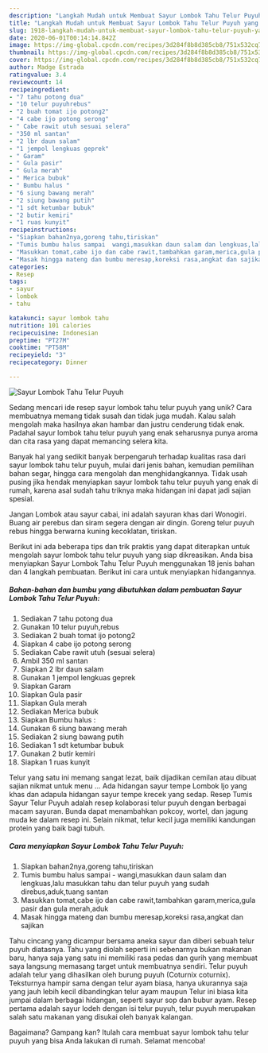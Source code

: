 ```yaml
---
description: "Langkah Mudah untuk Membuat Sayur Lombok Tahu Telur Puyuh yang Enak"
title: "Langkah Mudah untuk Membuat Sayur Lombok Tahu Telur Puyuh yang Enak"
slug: 1918-langkah-mudah-untuk-membuat-sayur-lombok-tahu-telur-puyuh-yang-enak
date: 2020-06-01T00:14:14.842Z
image: https://img-global.cpcdn.com/recipes/3d284f8b8d385cb8/751x532cq70/sayur-lombok-tahu-telur-puyuh-foto-resep-utama.jpg
thumbnail: https://img-global.cpcdn.com/recipes/3d284f8b8d385cb8/751x532cq70/sayur-lombok-tahu-telur-puyuh-foto-resep-utama.jpg
cover: https://img-global.cpcdn.com/recipes/3d284f8b8d385cb8/751x532cq70/sayur-lombok-tahu-telur-puyuh-foto-resep-utama.jpg
author: Madge Estrada
ratingvalue: 3.4
reviewcount: 14
recipeingredient:
- "7 tahu potong dua"
- "10 telur puyuhrebus"
- "2 buah tomat ijo potong2"
- "4 cabe ijo potong serong"
- " Cabe rawit utuh sesuai selera"
- "350 ml santan"
- "2 lbr daun salam"
- "1 jempol lengkuas geprek"
- " Garam"
- " Gula pasir"
- " Gula merah"
- " Merica bubuk"
- " Bumbu halus "
- "6 siung bawang merah"
- "2 siung bawang putih"
- "1 sdt ketumbar bubuk"
- "2 butir kemiri"
- "1 ruas kunyit"
recipeinstructions:
- "Siapkan bahan2nya,goreng tahu,tiriskan"
- "Tumis bumbu halus sampai  wangi,masukkan daun salam dan lengkuas,lalu masukkan tahu dan telur puyuh yang sudah direbus,aduk,tuang santan"
- "Masukkan tomat,cabe ijo dan cabe rawit,tambahkan garam,merica,gula pasir dan gula merah,aduk"
- "Masak hingga mateng dan bumbu meresap,koreksi rasa,angkat dan sajikan"
categories:
- Resep
tags:
- sayur
- lombok
- tahu

katakunci: sayur lombok tahu 
nutrition: 101 calories
recipecuisine: Indonesian
preptime: "PT27M"
cooktime: "PT58M"
recipeyield: "3"
recipecategory: Dinner

---
```



![Sayur Lombok Tahu Telur Puyuh](https://img-global.cpcdn.com/recipes/3d284f8b8d385cb8/751x532cq70/sayur-lombok-tahu-telur-puyuh-foto-resep-utama.jpg)

Sedang mencari ide resep sayur lombok tahu telur puyuh yang unik? Cara membuatnya memang tidak susah dan tidak juga mudah. Kalau salah mengolah maka hasilnya akan hambar dan justru cenderung tidak enak. Padahal sayur lombok tahu telur puyuh yang enak seharusnya punya aroma dan cita rasa yang dapat memancing selera kita.

Banyak hal yang sedikit banyak berpengaruh terhadap kualitas rasa dari sayur lombok tahu telur puyuh, mulai dari jenis bahan, kemudian pemilihan bahan segar, hingga cara mengolah dan menghidangkannya. Tidak usah pusing jika hendak menyiapkan sayur lombok tahu telur puyuh yang enak di rumah, karena asal sudah tahu triknya maka hidangan ini dapat jadi sajian spesial.

Jangan Lombok atau sayur cabai, ini adalah sayuran khas dari Wonogiri. Buang air perebus dan siram segera dengan air dingin. Goreng telur puyuh rebus hingga berwarna kuning kecoklatan, tiriskan.


Berikut ini ada beberapa tips dan trik praktis yang dapat diterapkan untuk mengolah sayur lombok tahu telur puyuh yang siap dikreasikan. Anda bisa menyiapkan Sayur Lombok Tahu Telur Puyuh menggunakan 18 jenis bahan dan 4 langkah pembuatan. Berikut ini cara untuk menyiapkan hidangannya.

<!--inarticleads1-->

##### Bahan-bahan dan bumbu yang dibutuhkan dalam pembuatan Sayur Lombok Tahu Telur Puyuh:

1. Sediakan 7 tahu potong dua
1. Gunakan 10 telur puyuh,rebus
1. Sediakan 2 buah tomat ijo potong2
1. Siapkan 4 cabe ijo potong serong
1. Sediakan  Cabe rawit utuh (sesuai selera)
1. Ambil 350 ml santan
1. Siapkan 2 lbr daun salam
1. Gunakan 1 jempol lengkuas geprek
1. Siapkan  Garam
1. Siapkan  Gula pasir
1. Siapkan  Gula merah
1. Sediakan  Merica bubuk
1. Siapkan  Bumbu halus :
1. Gunakan 6 siung bawang merah
1. Sediakan 2 siung bawang putih
1. Sediakan 1 sdt ketumbar bubuk
1. Gunakan 2 butir kemiri
1. Siapkan 1 ruas kunyit


Telur yang satu ini memang sangat lezat, baik dijadikan cemilan atau dibuat sajian nikmat untuk menu … Ada hidangan sayur tempe Lombok Ijo yang khas dan adapula hidangan sayur tempe krecek yang sedap. Resep Tumis Sayur Telur Puyuh adalah resep kolaborasi telur puyuh dengan berbagai macam sayuran. Bunda dapat menambahkan pokcoy, wortel, dan jagung muda ke dalam resep ini. Selain nikmat, telur kecil juga memiliki kandungan protein yang baik bagi tubuh. 

<!--inarticleads2-->

##### Cara menyiapkan Sayur Lombok Tahu Telur Puyuh:

1. Siapkan bahan2nya,goreng tahu,tiriskan
1. Tumis bumbu halus sampai  - wangi,masukkan daun salam dan lengkuas,lalu masukkan tahu dan telur puyuh yang sudah direbus,aduk,tuang santan
1. Masukkan tomat,cabe ijo dan cabe rawit,tambahkan garam,merica,gula pasir dan gula merah,aduk
1. Masak hingga mateng dan bumbu meresap,koreksi rasa,angkat dan sajikan


Tahu cincang yang dicampur bersama aneka sayur dan diberi sebuah telur puyuh diatasnya. Tahu yang diolah seperti ini sebenarnya bukan makanan baru, hanya saja yang satu ini memiliki rasa pedas dan gurih yang membuat saya langsung memasang target untuk membuatnya sendiri. Telur puyuh adalah telur yang dihasilkan oleh burung puyuh (Coturnix coturnix). Teksturnya hampir sama dengan telur ayam biasa, hanya ukurannya saja yang jauh lebih kecil dibandingkan telur ayam maupun Telur ini biasa kita jumpai dalam berbagai hidangan, seperti sayur sop dan bubur ayam. Resep pertama adalah sayur lodeh dengan isi telur puyuh, telur puyuh merupakan salah satu makanan yang disukai oleh banyak kalangan. 

Bagaimana? Gampang kan? Itulah cara membuat sayur lombok tahu telur puyuh yang bisa Anda lakukan di rumah. Selamat mencoba!
